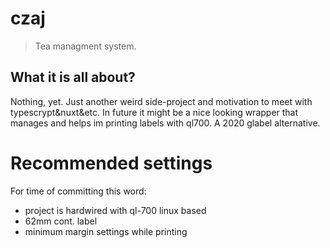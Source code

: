 # czaj

> Tea managment system.

## What it is all about?

Nothing, yet. Just another weird side-project and motivation to meet with typescrypt&nuxt&etc.
In future it might be a nice looking wrapper that manages and helps im printing labels with ql700. A 2020 glabel alternative.

# Recommended settings

For time of committing this word:
 - project is hardwired with ql-700 linux based
 - 62mm cont. label
 - minimum margin settings while printing
